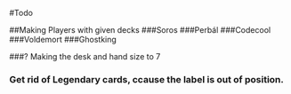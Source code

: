 #Todo

##Making Players with given decks
###Soros
###Perbál
###Codecool
###Voldemort
###Ghostking



###? Making the desk and hand size to 7
### Get rid of Legendary cards, ccause the label is out of position.
